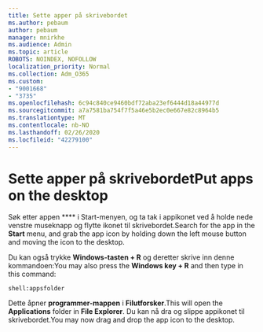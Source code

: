 ```yaml
---
title: Sette apper på skrivebordet
ms.author: pebaum
author: pebaum
manager: mnirkhe
ms.audience: Admin
ms.topic: article
ROBOTS: NOINDEX, NOFOLLOW
localization_priority: Normal
ms.collection: Adm_O365
ms.custom:
- "9001668"
- "3735"
ms.openlocfilehash: 6c94c840ce9460bdf72aba23ef6444d18a44977d
ms.sourcegitcommit: a7a7581ba754f7f5a46e5b2ec0e667e82c8964b5
ms.translationtype: MT
ms.contentlocale: nb-NO
ms.lasthandoff: 02/26/2020
ms.locfileid: "42279100"
---
```

# <a name="put-apps-on-the-desktop"></a><span data-ttu-id="8b79f-102">Sette apper på skrivebordet</span><span class="sxs-lookup"><span data-stu-id="8b79f-102">Put apps on the desktop</span></span>

<span data-ttu-id="8b79f-103">Søk etter appen \*\*\*\* i Start-menyen, og ta tak i appikonet ved å holde nede venstre museknapp og flytte ikonet til skrivebordet.</span><span class="sxs-lookup"><span data-stu-id="8b79f-103">Search for the app in the **Start** menu, and grab the app icon by holding down the left mouse button and moving the icon to the desktop.</span></span>

<span data-ttu-id="8b79f-104">Du kan også trykke **Windows-tasten + R** og deretter skrive inn denne kommandoen:</span><span class="sxs-lookup"><span data-stu-id="8b79f-104">You may also press the **Windows key + R** and then type in this command:</span></span>

`shell:appsfolder`

<span data-ttu-id="8b79f-105">Dette åpner **programmer-mappen** i **Filutforsker**.</span><span class="sxs-lookup"><span data-stu-id="8b79f-105">This will open the **Applications** folder in **File Explorer**.</span></span> <span data-ttu-id="8b79f-106">Du kan nå dra og slippe appikonet til skrivebordet.</span><span class="sxs-lookup"><span data-stu-id="8b79f-106">You may now drag and drop the app icon to the desktop.</span></span>
